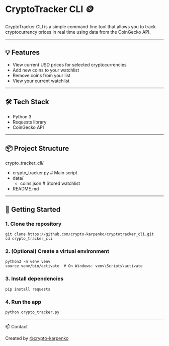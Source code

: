 # CryptoTracker CLI 🪙

CryptoTracker CLI is a simple command-line tool that allows you to track cryptocurrency prices in real time using data from the CoinGecko API.

---

## 💡 Features

- View current USD prices for selected cryptocurrencies
- Add new coins to your watchlist
- Remove coins from your list
- View your current watchlist

---

## 🛠 Tech Stack

- Python 3
- Requests library
- CoinGecko API

---

## 📦 Project Structure

crypto_tracker_cli/
 - crypto_tracker.py # Main script
 - data/
    - coins.json # Stored watchlist
 - README.md

---

## 🚀 Getting Started

### 1. **Clone the repository**

   ```
   git clone https://github.com/crypto-karpenko/cryptotracker_cli.git
   cd crypto_tracker_cli
   ```

### 2. (Optional) Create a virtual environment
   
   ``` 
   python3 -m venv venv
   source venv/bin/activate  # On Windows: venv\Scripts\activate
   ```

### 3. Install dependencies

   ```
   pip install requests
   ```

### 4. Run the app

   ```
   python crypto_tracker.py
   ```
---

📫 Contact

Created by [@crypto-karpenko](https://github.com/crypto-karpenko/)
